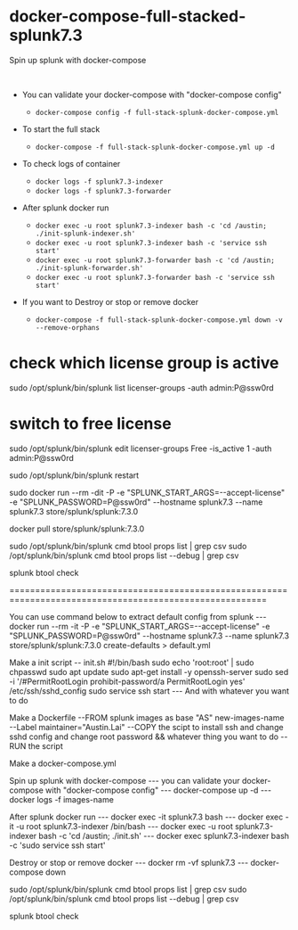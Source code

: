 <!-- 

Started 25032020
Updated 06032020
Updated 25072021

-->

# docker-compose-full-stacked-splunk7.3

Spin up splunk with docker-compose

<br />

- You can validate your docker-compose with "docker-compose config"
  - ` docker-compose config -f full-stack-splunk-docker-compose.yml `

- To start the full stack
  - ` docker-compose -f full-stack-splunk-docker-compose.yml up -d `

- To check logs of container
  - ` docker logs -f splunk7.3-indexer `
  - ` docker logs -f splunk7.3-forwarder `

- After splunk docker run
  - ` docker exec -u root splunk7.3-indexer bash -c 'cd /austin; ./init-splunk-indexer.sh' `
  - ` docker exec -u root splunk7.3-indexer bash -c 'service ssh start' `
  - ` docker exec -u root splunk7.3-forwarder bash -c 'cd /austin; ./init-splunk-forwarder.sh' `
  - ` docker exec -u root splunk7.3-forwarder bash -c 'service ssh start' `


- If you want to Destroy or stop or remove docker
  - ` docker-compose -f full-stack-splunk-docker-compose.yml down -v --remove-orphans `




# check which license group is active
sudo /opt/splunk/bin/splunk list licenser-groups -auth admin:P@ssw0rd

# switch to free license
sudo /opt/splunk/bin/splunk edit licenser-groups Free -is_active 1 -auth admin:P@ssw0rd

sudo /opt/splunk/bin/splunk restart



sudo docker run --rm -dit -P -e "SPLUNK_START_ARGS=--accept-license" -e "SPLUNK_PASSWORD=P@ssw0rd" --hostname splunk7.3 --name splunk7.3 store/splunk/splunk:7.3.0


docker pull store/splunk/splunk:7.3.0


sudo /opt/splunk/bin/splunk cmd btool props list | grep csv
sudo /opt/splunk/bin/splunk cmd btool props list --debug | grep csv

splunk btool check


========================================================================================================

You can use command below to extract default config from splunk
---  docker run --rm -it -P -e "SPLUNK_START_ARGS=--accept-license" -e "SPLUNK_PASSWORD=P@ssw0rd" --hostname splunk7.3 --name splunk7.3 store/splunk/splunk:7.3.0 create-defaults > default.yml


Make a init script -- init.sh
#!/bin/bash
sudo echo 'root:root' | sudo chpasswd
sudo apt update
sudo apt-get install -y openssh-server
sudo sed -i '/#PermitRootLogin prohibit-password/a PermitRootLogin yes' /etc/ssh/sshd_config
sudo service ssh start
--- And with whatever you want to do


Make a Dockerfile
--FROM splunk images as base "AS" new-images-name
--Label maintainer="Austin.Lai"
--COPY the scipt to install ssh and change sshd config and change root password && whatever thing you want to do
--RUN the script



Make a docker-compose.yml


Spin up splunk with docker-compose
--- you can validate your docker-compose with "docker-compose config"
--- docker-compose up -d
--- docker logs -f images-name

After splunk docker run
--- docker exec -it splunk7.3 bash
--- docker exec -it -u root splunk7.3-indexer /bin/bash
--- docker exec -u root splunk7.3-indexer bash -c 'cd /austin; ./init.sh'
--- docker exec splunk7.3-indexer bash -c 'sudo service ssh start'


Destroy or stop or remove docker
--- docker rm -vf splunk7.3
--- docker-compose down


sudo /opt/splunk/bin/splunk cmd btool props list | grep csv
sudo /opt/splunk/bin/splunk cmd btool props list --debug | grep csv

splunk btool check
